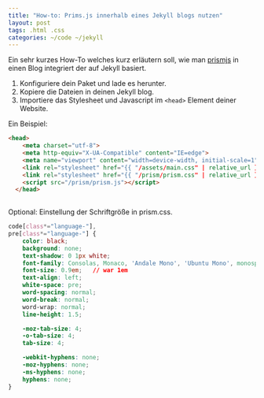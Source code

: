 ```yaml
---
title: "How-to: Prims.js innerhalb eines Jekyll blogs nutzen"
layout: post
tags: .html .css
categories: ~/code ~/jekyll
---
```


Ein sehr kurzes How-To welches kurz erläutern soll, wie man [prismjs](https://prismjs.com) in einen Blog integriert der auf Jekyll basiert.

1. Konfiguriere dein Paket und lade es herunter.
2. Kopiere die Dateien in deinen Jekyll blog.
3. Importiere das Stylesheet und Javascript im `<head>` Element deiner Website.

Ein Beispiel:

```html
<head>
    <meta charset="utf-8">
    <meta http-equiv="X-UA-Compatible" content="IE=edge">
    <meta name="viewport" content="width=device-width, initial-scale=1">
    <link rel="stylesheet" href="{{ "/assets/main.css" | relative_url }}">
    <link rel="stylesheet" href="{{ "/prism/prism.css" | relative_url }}">
    <script src="/prism/prism.js"></script>
  </head>
  
```

Optional: Einstellung der Schriftgröße in prism.css.
```css
code[class*="language-"],
pre[class*="language-"] {
	color: black;
	background: none;
	text-shadow: 0 1px white;
	font-family: Consolas, Monaco, 'Andale Mono', 'Ubuntu Mono', monospace;
	font-size: 0.9em;   // war 1em
	text-align: left;
	white-space: pre;
	word-spacing: normal;
	word-break: normal;
	word-wrap: normal;
	line-height: 1.5;

	-moz-tab-size: 4;
	-o-tab-size: 4;
	tab-size: 4;

	-webkit-hyphens: none;
	-moz-hyphens: none;
	-ms-hyphens: none;
	hyphens: none;
}
```